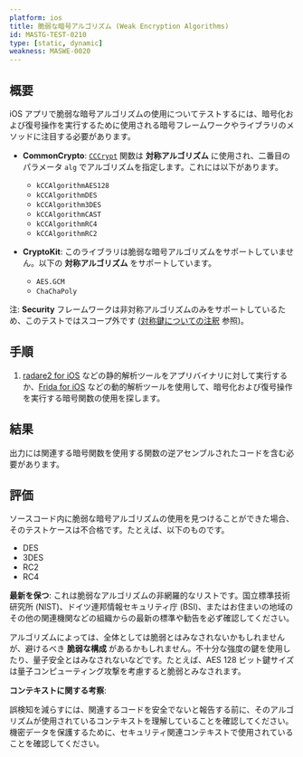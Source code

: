 ```yaml
---
platform: ios
title: 脆弱な暗号アルゴリズム (Weak Encryption Algorithms)
id: MASTG-TEST-0210
type: [static, dynamic]
weakness: MASWE-0020
---
```


## 概要

iOS アプリで脆弱な暗号アルゴリズムの使用についてテストするには、暗号化および復号操作を実行するために使用される暗号フレームワークやライブラリのメソッドに注目する必要があります。

- **CommonCrypto**: [`CCCrypt`](https://developer.apple.com/library/archive/documentation/System/Conceptual/ManPages_iPhoneOS/man3/CCCrypt.3cc.html) 関数は **対称アルゴリズム** に使用され、二番目のパラメータ `alg` でアルゴリズムを指定します。これには以下があります。
    - `kCCAlgorithmAES128`
    - `kCCAlgorithmDES`
    - `kCCAlgorithm3DES`
    - `kCCAlgorithmCAST`
    - `kCCAlgorithmRC4`
    - `kCCAlgorithmRC2`

- **CryptoKit**: このライブラリは脆弱な暗号アルゴリズムをサポートしていません。以下の **対称アルゴリズム** をサポートしています。
    - `AES.GCM`
    - `ChaChaPoly`

注: **Security** フレームワークは非対称アルゴリズムのみをサポートしているため、このテストではスコープ外です ([対称鍵についての注釈](https://developer.apple.com/documentation/security/certificate_key_and_trust_services/keys/generating_new_cryptographic_keys#2863931) 参照)。

## 手順

1. [radare2 for iOS](../../../tools/ios/MASTG-TOOL-0073.md) などの静的解析ツールをアプリバイナリに対して実行するか、[Frida for iOS](../../../tools/ios/MASTG-TOOL-0039.md) などの動的解析ツールを使用して、暗号化および復号操作を実行する暗号関数の使用を探します。

## 結果

出力には関連する暗号関数を使用する関数の逆アセンブルされたコードを含む必要があります。

## 評価

ソースコード内に脆弱な暗号アルゴリズムの使用を見つけることができた場合、そのテストケースは不合格です。たとえば、以下のものです。

- DES
- 3DES
- RC2
- RC4

**最新を保つ**: これは脆弱なアルゴリズムの非網羅的なリストです。国立標準技術研究所 (NIST)、ドイツ連邦情報セキュリティ庁 (BSI)、またはお住まいの地域のその他の関連機関などの組織からの最新の標準や勧告を必ず確認してください。

アルゴリズムによっては、全体としては脆弱とはみなされないかもしれませんが、避けるべき **脆弱な構成** があるかもしれません。不十分な強度の鍵を使用したり、量子安全とはみなされないなどです。たとえば、AES 128 ビット鍵サイズは量子コンピューティング攻撃を考慮すると脆弱とみなされます。

**コンテキストに関する考察**:

誤検知を減らすには、関連するコードを安全でないと報告する前に、そのアルゴリズムが使用されているコンテキストを理解していることを確認してください。機密データを保護するために、セキュリティ関連コンテキストで使用されていることを確認してください。
